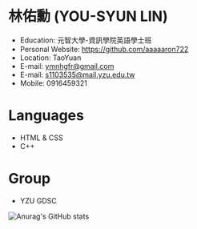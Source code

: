 # 林佑勳 (YOU-SYUN LIN)

- Education: 元智大學-資訊學院英語學士班
- Personal Website: https://github.com/aaaaaron722
- Location: TaoYuan
- E-mail: ymnhgfr@gmail.com 
- E-mail: s1103535@mail.yzu.edu.tw
- Mobile: 0916459321

# Languages

- HTML & CSS
- C++

# Group

- YZU GDSC

![Anurag's GitHub stats](https://github-readme-stats.vercel.app/api?username=aaaaaron722&show_icons=true&theme=radical)
